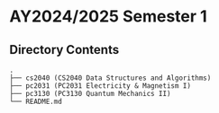 # AY2024/2025 Semester 1

## Directory Contents

```text
.
├── cs2040 (CS2040 Data Structures and Algorithms)
├── pc2031 (PC2031 Electricity & Magnetism I)
├── pc3130 (PC3130 Quantum Mechanics II)
└── README.md
```
